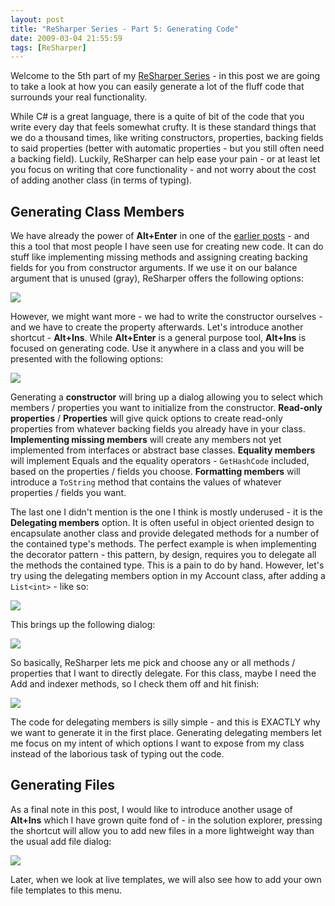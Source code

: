 ```yaml
---
layout: post
title: "ReSharper Series - Part 5: Generating Code"
date: 2009-03-04 21:55:59
tags: [ReSharper]
---
```


Welcome to the 5th part of my [ReSharper Series](/2009/01/10/resharper-series/) - in this post we are going to take a look at how you can easily generate a lot of the fluff code that surrounds your real functionality.
 
While C# is a great language, there is a quite of bit of the code that you write every day that feels somewhat crufty. It is these standard things that we do a thousand times, like writing constructors, properties, backing fields to said properties (better with automatic properties - but you still often need a backing field). Luckily, ReSharper can help ease your pain - or at least let you focus on writing that core functionality - and not worry about the cost of adding another class (in terms of typing).
 
## Generating Class Members
 
We have already the power of **Alt+Enter** in one of the [earlier posts](/2009/01/21/resharper-series-part-1-the-power-of-alt-enter/) - and this a tool that most people I have seen use for creating new code. It can do stuff like implementing missing methods and assigning creating backing fields for you from constructor arguments. If we use it on our balance argument that is unused (gray), ReSharper offers the following options:
 
<img src="/WindowsLiveWriter/ReSharperSeriesPart5_127BE/image_thumb.png" /> 
 
However, we might want more - we had to write the constructor ourselves - and we have to create the property afterwards. Let's introduce another shortcut - **Alt+Ins**. While **Alt+Enter** is a general purpose tool, **Alt+Ins** is focused on generating code. Use it anywhere in a class and you will be presented with the following options:
 
<img src="/WindowsLiveWriter/ReSharperSeriesPart5_127BE/image_thumb_1.png" /> 
 
Generating a **constructor** will bring up a dialog allowing you to select which members / properties you want to initialize from the constructor. **Read-only properties** / **Properties** will give quick options to create read-only properties from whatever backing fields you already have in your class. **Implementing missing members** will create any members not yet implemented from interfaces or abstract base classes. **Equality members** will implement Equals and the equality operators - `GetHashCode` included, based on the properties / fields you choose. **Formatting members** will introduce a `ToString` method that contains the values of whatever properties / fields you want.
 
The last one I didn't mention is the one I think is mostly underused - it is the **Delegating members** option. It is often useful in object oriented design to encapsulate another class and provide delegated methods for a number of the contained type's methods. The perfect example is when implementing the decorator pattern - this pattern, by design, requires you to delegate all the methods the contained type. This is a pain to do by hand. However, let's try using the delegating members option in my Account class, after adding a `List<int>` - like so:
 
<img src="/WindowsLiveWriter/ReSharperSeriesPart5_127BE/image_thumb_3.png" /> 
 
This brings up the following dialog:
 
<img src="/WindowsLiveWriter/ReSharperSeriesPart5_127BE/image_thumb_4.png" /> 
 
So basically, ReSharper lets me pick and choose any or all methods / properties that I want to directly delegate. For this class, maybe I need the Add and indexer methods, so I check them off and hit finish:
 
<img src="/WindowsLiveWriter/ReSharperSeriesPart5_127BE/image_thumb_5.png" /> 
 
The code for delegating members is silly simple - and this is EXACTLY why we want to generate it in the first place. Generating delegating members let me focus on my intent of which options I want to expose from my class instead of the laborious task of typing out the code.
 
## Generating Files
 
As a final note in this post, I would like to introduce another usage of **Alt+Ins** which I have grown quite fond of - in the solution explorer, pressing the shortcut will allow you to add new files in a more lightweight way than the usual add file dialog:
 
<img src="/WindowsLiveWriter/ReSharperSeriesPart5_127BE/image_thumb_6.png" /> 
 
Later, when we look at live templates, we will also see how to add your own file templates to this menu.
